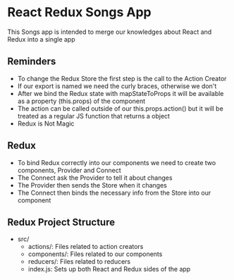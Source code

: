 # React Redux Songs App

This Songs app is intended to merge our knowledges about React and Redux into a single app

## Reminders
- To change the Redux Store the first step is the call to the Action Creator
- If our export is named we need the curly braces, otherwise we don't
- After we bind the Redux state with mapStateToProps it will be available as a property (this.props) of the component
- The action can be called outside of our this.props.action() but it will be treated as a regular JS function that returns a object
- Redux is Not Magic

## Redux
- To bind Redux correctly into our components we need to create two components, Provider and Connect
- The Connect ask the Provider to tell it about changes
- The Provider then sends the Store when it changes
- The Connect then binds the necessary info from the Store into our component

## Redux Project Structure
- src/
  - actions/: Files related to action creators
  - components/: Files related to our components
  - reducers/: Files related to reducers
  - index.js: Sets up both React and Redux sides of the app